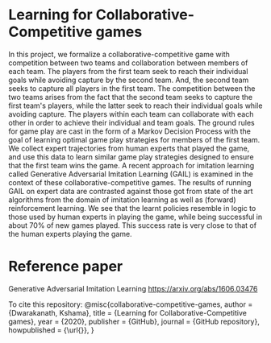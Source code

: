 # Learning for Collaborative-Competitive games

In this project, we formalize a collaborative-competitive game with competition between two teams and collaboration between members of each team. The players from the first team seek to reach their individual goals while avoiding capture by the second team. And, the second team seeks to capture all players in the first team. The competition between the two teams arises from the fact that the second team seeks to capture the first team's players, while the latter seek to reach their individual goals while avoiding capture. The players within each team can collaborate with each other in order to achieve their individual and team goals. The ground rules for game play are cast in the form of a Markov Decision Process with the goal of learning optimal game play strategies for members of the first team. We collect expert trajectories from human experts that played the game, and use this data to learn similar game play strategies designed to ensure that the first team wins the game. A recent approach for imitation learning called Generative Adversarial Imitation Learning (GAIL) is examined in the context of these collaborative-competitive games. The results of running GAIL on expert data are contrasted against those got from state of the art algorithms from the domain of imitation learning as well as (forward) reinforcement learning. We see that the learnt policies resemble in logic to those used by human experts in playing the game, while being successful in about 70\% of new games played. This success rate is very close to that of the human experts playing the game. 

# Reference paper
Generative Adversarial Imitation Learning https://arxiv.org/abs/1606.03476

To cite this repository:
@misc{collaborative-competitive-games,
  author = {Dwarakanath, Kshama},
  title = {Learning for Collaborative-Competitive games},
  year = {2020},
  publisher = {GitHub},
  journal = {GitHub repository},
  howpublished = {\url{}},
}
